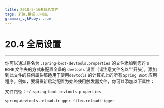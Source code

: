 ```yaml
---
title: 2018-5-16未命名文件 
tags: 新建,模板,小书匠
grammar_cjkRuby: true
---
```



# 20.4 全局设置
---

你可以通过将名为 `.spring-boot-devtools.properties` 的文件添加到您的 `$ HOME` 文件夹的方式来配置全局的 `devtools` 设置（请注意文件名以“.”开头）。添加到此文件的任何属性都适用于使用`devtools` 的计算机上的所有 `Spring Boot` 应用程序。例如，要将重新启动配置为始终使用触发器文件，你可以添加以下属性：

文件路径：`~/.spring-boot-devtools.properties`
```
spring.devtools.reload.trigger-file=.reloadtrigger
```